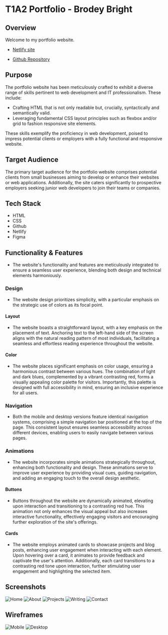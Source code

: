 # T1A2 Portfolio - Brodey Bright

## Overview

Welcome to my portfolio website.

- [Netlify site](https://brodeysportfolio.netlify.app)

- [Github Repository](https://github.com/bbrodo/Portfolio-Website)

## Purpose

The portfolio website has been meticulously crafted to exhibit a diverse range of skills pertinent to web development and IT professionalism. These include:

- Crafting HTML that is not only readable but, crucially, syntactically and semantically valid.
- Leveraging fundamental CSS layout principles such as flexbox and/or grid to fashion responsive site elements.

These skills exemplify the proficiency in web development, poised to impress potential clients or employers with a fully functional and responsive website.

## Target Audience

The primary target audience for the portfolio website comprises potential clients from small businesses aiming to develop or enhance their websites or web applications. Additionally, the site caters significantly to prospective employers seeking junior web developers to join their teams or companies.

## Tech Stack
- HTML
- CSS
- Github
- Netlify
- Figma

## Functionality & Features

- The website's functionality and features are meticulously integrated to ensure a seamless user experience, blending both design and technical elements harmoniously.

### Design

- The website design prioritizes simplicity, with a particular emphasis on the strategic use of colors as its focal point.

#### Layout

- The website boasts a straightforward layout, with a key emphasis on the placement of text. Anchoring text to the left-hand side of the screen aligns with the natural reading pattern of most individuals, facilitating a seamless and effortless reading experience throughout the website.

#### Color

- The website places significant emphasis on color usage, ensuring a harmonious contrast between various hues. The combination of light and dark blues, complemented by a vibrant contrasting red, forms a visually appealing color palette for visitors. Importantly, this palette is designed with full accessibility in mind, ensuring an inclusive experience for all users.

### Navigation

- Both the mobile and desktop versions feature identical navigation systems, comprising a simple navigation bar positioned at the top of the page. This consistent layout ensures seamless accessibility across different devices, enabling users to easily navigate between various pages.

### Animations

- The website incorporates simple animations strategically throughout, enhancing both functionality and design. These animations serve to improve user experience by providing visual cues, guiding navigation, and adding an engaging touch to the overall design aesthetic.

#### Buttons

- Buttons throughout the website are dynamically animated, elevating upon interaction and transitioning to a contrasting red hue. This animation not only enhances the visual appeal but also increases interactive functionality, effectively engaging visitors and encouraging further exploration of the site's offerings.

#### Cards

- The website employs animated cards to showcase projects and blog posts, enhancing user engagement when interacting with each element. Upon hovering over a card, it animates to provide feedback and captivate the user's attention. Additionally, each card transitions to a contrasting red tone upon interaction, further stimulating user engagement and highlighting the selected item.

## Screenshots

![Home](/docs/home.png)
![About](/docs/about.png)
![Projects](/docs/projects.png)
![Writing](/docs/blogs.png)
![Contact](/docs/contact.png)

## Wireframes

![Mobile](/docs/mobilewireframe.png)
![Desktop](/docs/desktopwireframe.png)




